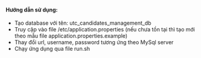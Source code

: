 #### Hướng dẫn sử dụng:
* Tạo database với tên: utc_candidates_management_db
* Truy cập vào file /etc/application.properties (nếu chưa tồn tại thì tạo mới theo mẫu file application.properties.example)
* Thay đổi url, username, password tương ứng theo MySql server
* Chạy ứng dụng qua file run.sh
